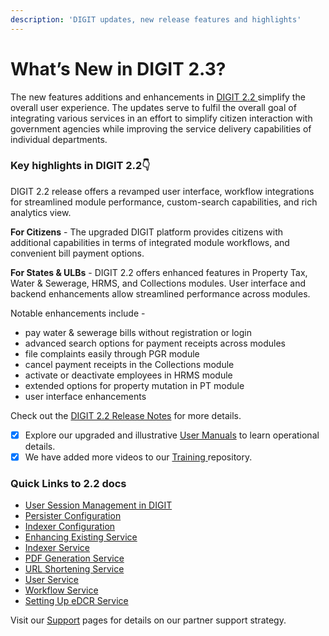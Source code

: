 ```yaml
---
description: 'DIGIT updates, new release features and highlights'
---
```


# What’s New in DIGIT 2.3?

The new features additions and enhancements in [DIGIT 2.2 ](modules/release-notes/)simplify the overall user experience. The updates serve to fulfil the overall goal of integrating various services in an effort to simplify citizen interaction with government agencies while improving the service delivery capabilities of individual departments. 

### Key highlights in DIGIT 2.2👇 

DIGIT 2.2 release offers a revamped user interface, workflow integrations for streamlined module performance, custom-search capabilities, and rich analytics view.  

**For Citizens** - The upgraded DIGIT platform provides citizens with additional capabilities in terms of integrated module workflows, and convenient bill payment options. 

**For States & ULBs** - DIGIT 2.2 offers enhanced features in Property Tax, Water & Sewerage, HRMS, and Collections modules. User interface and backend enhancements allow streamlined performance across modules.  

Notable enhancements include -

* pay water & sewerage bills without registration or login
* advanced search options for payment receipts across modules
* file complaints easily through PGR module
* cancel payment receipts in the Collections module
* activate or deactivate employees in HRMS module
* extended options for property mutation in PT module
* user interface enhancements

Check out the [DIGIT 2.2 Release Notes](modules/release-notes/) for more details.

* [x] Explore our upgraded and illustrative [User Manuals](modules/user-manuals/) to learn operational details.
* [x] We have added more videos to our [Training ](training-and-demo/)repository.

### Quick Links to 2.2 docs

* [User Session Management in DIGIT](modules/services-overview/core-services/user-session-management.md)
* [Persister Configuration](configure-digit/persister-configuration.md)
* [Indexer Configuration](configure-digit/indexer-configuration.md)
* [Enhancing Existing Service](customizing-digit/digit-customization/enhancing-existing-service.md)
* [Indexer Service](modules/services-overview/core-services/indexer-service.md)
* [PDF Generation Service](modules/services-overview/core-services/pdf-generation-services.md)
* [URL Shortening Service](modules/services-overview/core-services/url-shortening-service.md)
* [User Service](modules/services-overview/core-services/user-services.md)
* [Workflow Service](modules/services-overview/core-services/workflow-services.md)
* [Setting Up eDCR Service](configure-digit/setting-up-edcr-service.md)

Visit our [Support](digit-support/) pages for details on our partner support strategy.

